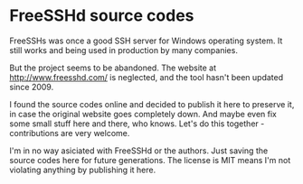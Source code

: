 # FreeSSHd source codes

FreeSSHs was once a good SSH server for Windows operating system. It still works and being used in production by many companies.

But the project seems to be abandoned. The website at http://www.freesshd.com/ is neglected, and the tool hasn't been updated since 2009.

I found the source codes online and decided to publish it here to preserve it, in case the original website goes completely down. And maybe even fix some small stuff here and there, who knows. Let's do this together - contributions are very welcome.

I'm in no way asiciated with FreeSSHd or the authors. Just saving the source codes here for future generations. The license is MIT means I'm not violating anything by publishing it here.
